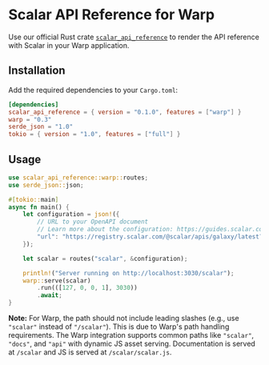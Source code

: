 # Scalar API Reference for Warp

Use our official Rust crate [`scalar_api_reference`](https://crates.io/crates/scalar_api_reference) to render the API
reference with Scalar in your Warp application.

## Installation

Add the required dependencies to your `Cargo.toml`:

```toml
[dependencies]
scalar_api_reference = { version = "0.1.0", features = ["warp"] }
warp = "0.3"
serde_json = "1.0"
tokio = { version = "1.0", features = ["full"] }
```

## Usage

```rust
use scalar_api_reference::warp::routes;
use serde_json::json;

#[tokio::main]
async fn main() {
    let configuration = json!({
        // URL to your OpenAPI document
        // Learn more about the configuration: https://guides.scalar.com/scalar/scalar-api-references/configuration
        "url": "https://registry.scalar.com/@scalar/apis/galaxy/latest?format=json",
    });

    let scalar = routes("scalar", &configuration);

    println!("Server running on http://localhost:3030/scalar");
    warp::serve(scalar)
        .run(([127, 0, 0, 1], 3030))
        .await;
}
```

**Note:** For Warp, the path should not include leading slashes (e.g., use `"scalar"` instead of `"/scalar"`). This is due to Warp's path handling requirements. The Warp integration supports common paths like `"scalar"`, `"docs"`, and `"api"` with dynamic JS asset serving. Documentation is served at `/scalar` and JS is served at `/scalar/scalar.js`.
